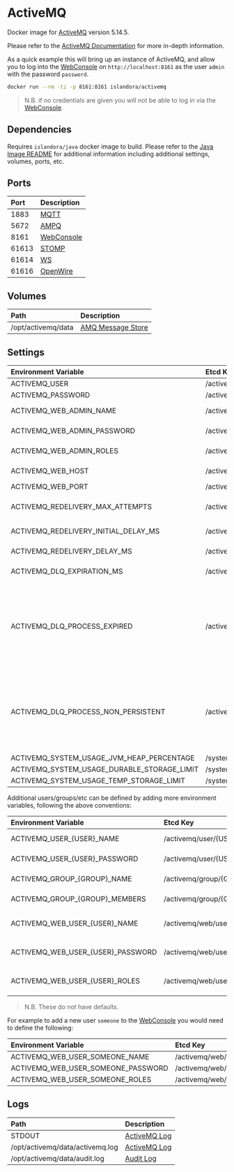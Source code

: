 # ActiveMQ

Docker image for [ActiveMQ] version 5.14.5.

Please refer to the [ActiveMQ Documentation] for more in-depth information.

As a quick example this will bring up an instance of ActiveMQ, and allow you to
log into the [WebConsole] on `http://localhost:8161` as the user `admin` with
the password `password`.

```bash
docker run --rm -ti -p 8161:8161 islandora/activemq
```

> N.B. if no credentials are given you will not be able to log in via the
[WebConsole].

## Dependencies

Requires `islandora/java` docker image to build. Please refer to the
[Java Image README](../java/README.md) for additional information including
additional settings, volumes, ports, etc.

## Ports

| Port  | Description  |
| :---- | :----------- |
| 1883  | [MQTT]       |
| 5672  | [AMPQ]       |
| 8161  | [WebConsole] |
| 61613 | [STOMP]      |
| 61614 | [WS]         |
| 61616 | [OpenWire]   |

## Volumes

| Path               | Description         |
| :----------------- | :------------------ |
| /opt/activemq/data | [AMQ Message Store] |

## Settings

| Environment Variable        | Etcd Key                     | Default  | Description                              |
| :-------------------------- | :--------------------------- | :------- | :--------------------------------------- |
| ACTIVEMQ_USER               | /activemq/user               | admin    | See [Security]: credentials.properties   |
| ACTIVEMQ_PASSWORD           | /activemq/password           | password | See [Security]: credentials.properties   |
| ACTIVEMQ_WEB_ADMIN_NAME     | /activemq/web/admin/name     | admin    | See [WebConsole]: jetty-realm.properties |
| ACTIVEMQ_WEB_ADMIN_PASSWORD | /activemq/web/admin/password | password | See [WebConsole]: jetty-realm.properties |
| ACTIVEMQ_WEB_ADMIN_ROLES    | /activemq/web/admin/roles    | admin    | See [WebConsole]: jetty-realm.properties |
| ACTIVEMQ_WEB_HOST    | /activemq/web/host     | 127.0.0.1 | Host the admin console will bind to, use 0.0.0.0 for any |
| ACTIVEMQ_WEB_PORT    | /activemq/web/iport    | 8161 | Admin console port |
| ACTIVEMQ_REDELIVERY_MAX_ATTEMPTS | /activemq/redelivery/max/attempts | 1 | Total number of attempts to redeliver a message before routing it to the DLQ |
| ACTIVEMQ_REDELIVERY_INITIAL_DELAY_MS | /activemq/redelivery/initial/delay/ms | 60000 | Delay before attempting the first redelivery |
| ACTIVEMQ_REDELIVERY_DELAY_MS | /activemq/redelivery/delay/ms | 60000 | Delay between subsequent redelivery attempts |
| ACTIVEMQ_DLQ_EXPIRATION_MS | /activemq/dlq/expiration/ms | 604800000 | Lifetime of a message in the DLQ, after which it is deleted |
| ACTIVEMQ_DLQ_PROCESS_EXPIRED | /activemq/dlq/process/expired | true | Whether undelivered, expired messages are **routed to** the DLQ.  If 'true', undelivered, expired messages will be sent to the DLQ and kept for ${ACTIVEMQ_DLQ_EXPIRATION_MS} milliseconds before being deleted. If 'false', undelivered, expired messages will be deleted, bypassing the DLQ.  | 
| ACTIVEMQ_DLQ_PROCESS_NON_PERSISTENT | /activemq/dlq/process/non/persistent | true | Whether undelivered, non-persistent are **routed to** the DLQ.  If 'true', undeliverable, non-persistent messages will be routed to the DLQ and kept for ${ACTIVEMQ_DLQ_EXPIRATION_MS} milliseconds before being deleted.  If 'false', undeliverable, non-persistent messages will be deleted. |
| ACTIVEMQ_SYSTEM_USAGE_JVM_HEAP_PERCENTAGE | /system/usage/jvm/heap/percent | 70 | |
| ACTIVEMQ_SYSTEM_USAGE_DURABLE_STORAGE_LIMIT | /system/usage/durable/storage/limit | `100 gb` | |
| ACTIVEMQ_SYSTEM_USAGE_TEMP_STORAGE_LIMIT | /system/usage/temp/storage/limit | `18 gb` | |


Additional users/groups/etc can be defined by adding more environment variables,
following the above conventions:

| Environment Variable              | Etcd Key                           | Description                              |
| :-------------------------------- | :--------------------------------- | :--------------------------------------- |
| ACTIVEMQ_USER_{USER}_NAME         | /activemq/user/{USER}/name         | See [Security]: users.properties         |
| ACTIVEMQ_USER_{USER}_PASSWORD     | /activemq/user/{USER}/password     | See [Security]: users.properties         |
| ACTIVEMQ_GROUP_{GROUP}_NAME       | /activemq/group/{GROUP}/name       | See [Security]: groups.properties        |
| ACTIVEMQ_GROUP_{GROUP}_MEMBERS    | /activemq/group/{GROUP}/members    | See [Security]: groups.properties        |
| ACTIVEMQ_WEB_USER_{USER}_NAME     | /activemq/web/user/{USER}/name     | See [WebConsole]: jetty-realm.properties |
| ACTIVEMQ_WEB_USER_{USER}_PASSWORD | /activemq/web/user/{USER}/password | See [WebConsole]: jetty-realm.properties |
| ACTIVEMQ_WEB_USER_{USER}_ROLES    | /activemq/web/user/{USER}/roles    | See [WebConsole]: jetty-realm.properties |

> N.B. These do not have defaults.

For example to add a new user `someone` to the [WebConsole] you would need to
define the following:

| Environment Variable               | Etcd Key                            | Value    |
| :--------------------------------- | :---------------------------------- | :------- |
| ACTIVEMQ_WEB_USER_SOMEONE_NAME     | /activemq/web/user/someone/name     | someone  |
| ACTIVEMQ_WEB_USER_SOMEONE_PASSWORD | /activemq/web/user/someone/password | password |
| ACTIVEMQ_WEB_USER_SOMEONE_ROLES    | /activemq/web/user/someone/roles    | admin    |

## Logs

| Path                            | Description    |
| :------------------------------ | :------------- |
| STDOUT                          | [ActiveMQ Log] |
| /opt/activemq/data/activemq.log | [ActiveMQ Log] |
| /opt/activemq/data/audit.log    | [Audit Log]    |

[ActiveMQ Documentation]: https://activemq.apache.org/components/classic/documentation
[ActiveMQ Log]: https://activemq.apache.org/how-do-i-change-the-logging
[ActiveMQ]: http://activemq.apache.org/
[AMPQ]: https://activemq.apache.org/amqp
[AMQ Message Store]: https://activemq.apache.org/amq-message-store
[Audit Log]: https://activemq.apache.org/audit-logging
[MQTT]: https://activemq.apache.org/mqtt
[OpenWire]: https://activemq.apache.org/openwire
[Security]: https://activemq.apache.org/security
[STOMP]: https://activemq.apache.org/stomp
[WebConsole]: https://activemq.apache.org/web-console
[WS]: https://activemq.apache.org/ws-notification
